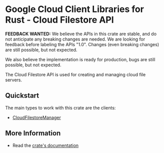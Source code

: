 # Google Cloud Client Libraries for Rust - Cloud Filestore API

<!-- Code generated by sidekick. DO NOT EDIT. -->

**FEEDBACK WANTED:** We believe the APIs in this crate are stable, and
do not anticipate any breaking changes are needed. We are looking for
feedback before labeling the APIs "1.0". Changes (even breaking changes)
are still possible, but not expected.

We also believe the implementation is ready for production, bugs are
still possible, but not expected.

The Cloud Filestore API is used for creating and managing cloud file
servers.

## Quickstart

The main types to work with this crate are the clients:

- [CloudFilestoreManager]

## More Information

- Read the [crate's documentation](https://docs.rs/google-cloud-filestore-v1/latest/google-cloud-filestore-v1)

[CloudFilestoreManager]: https://docs.rs/google-cloud-filestore-v1/latest/google_cloud_filestore_v1/client/struct.CloudFilestoreManager.html
